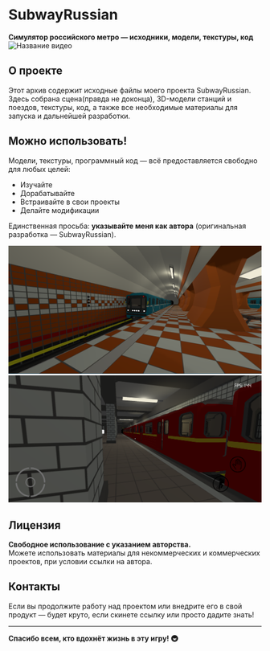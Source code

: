# SubwayRussian

**Симулятор российского метро — исходники, модели, текстуры, код**
![Название видео](https://www.youtube.com/watch?v=GTtQNwtCi6g)

## О проекте

Этот архив содержит исходные файлы моего проекта SubwayRussian. Здесь собрана сцена(правда не доконца), 3D-модели станций и поездов, текстуры, код, а также все необходимые материалы для запуска и дальнейшей разработки.

## Можно использовать!

Модели, текстуры, программный код — всё предоставляется свободно для любых целей:  
* Изучайте  
* Дорабатывайте  
* Встраивайте в свои проекты  
* Делайте модификации

Единственная просьба: **указывайте меня как автора** (оригинальная разработка — SubwayRussian).

![Модель поезда](image/Zastavka.png)
![Модель поезда2](image/Red.png)

## Лицензия

**Свободное использование с указанием авторства.**  
Можете использовать материалы для некоммерческих и коммерческих проектов, при условии ссылки на автора.

## Контакты

Если вы продолжите работу над проектом или внедрите его в свой продукт — будет круто, если скинете ссылку или просто дадите знать!

---

**Спасибо всем, кто вдохнёт жизнь в эту игру! 🚇**
